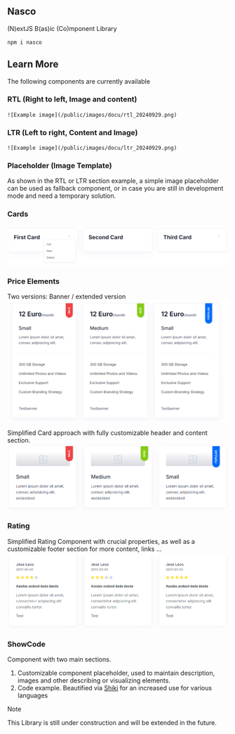 
## Nasco

(N)extJS B(as)ic (Co)mponent Library

```bash
npm i nasco
```

## Learn More
 The following components are currently available

### RTL (Right to left, Image and content)

    ![Example image](/public/images/docu/rtl_20240929.png)
### LTR (Left to right, Content and Image)
    ![Example image](/public/images/docu/ltr_20240929.png)

### Placeholder (Image Template)
As shown in the RTL or LTR section example, a simple image placeholder can be used as fallback component,
or in case you are still in development mode and need a temporary solution.

### Cards
![Example image](/public/images/docu/cards_20240929.png)

### Price Elements
Two versions: 
Banner / extended version
![Example image](/public/images/docu/price_1_20240929.png)

Simplified Card approach with fully customizable header and content section.
![Example image](/public/images/docu/price_2_20240929.png)

### Rating
Simplified Rating Component with crucial properties, as well as a customizable footer section for more content, links ...
![Example image](/public/images/docu/ratings_20240929.png)

### ShowCode
Component with two main sections.
1. Customizable component placeholder, used to maintain description, images and other describing or visualizing elements.
2. Code example. Beautified via <a href="https://shiki.style/" target="_blank">Shiki</a> for an increased use for various languages

> [!NOTE]
> This Library is still under construction and will be extended in the future.